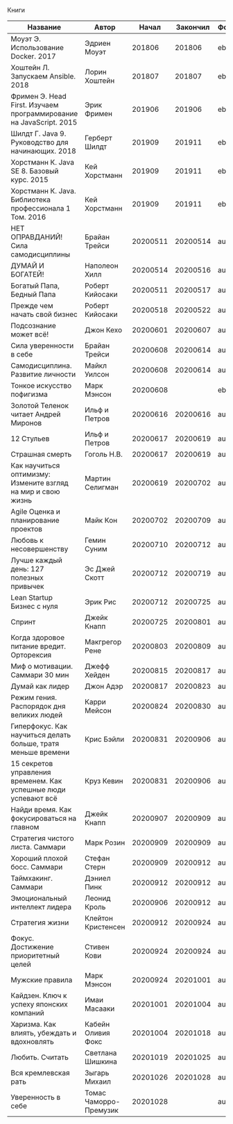 Книги

| Название                                                           | Автор                  | Начал    | Закончил | Формат | Оценка |
| ------------------------------------------------------------------ | ---------------------- | -------- | -------- | ------ | ------ |
| Моуэт Э. Использование Docker. 2017                                | Эдриен Моуэт           | 201806   | 201806   | ebook  | 3      |
| Хоштейн Л. Запускаем Ansible. 2018                                 | Лорин Хоштейн          | 201807   | 201807   | ebook  | 3      |
| Фримен Э. Head First. Изучаем программирование на JavaScript. 2015 | Эрик Фримен            | 201906   | 201906   | ebook  | 4      |
| Шилдт Г. Java 9. Руководство для начинающих. 2018                  | Герберт Шилдт          | 201909   | 201911   | ebook  | 4      |
| Хорстманн К. Java SE 8. Базовый курс. 2015                         | Кей Хорстманн          | 201909   | 201911   | ebook  | 4      |
| Хорстманн К. Java. Библиотека профессионала 1 Том. 2016            | Кей Хорстманн          | 201909   | 201911   | ebook  | 4      |
| НЕТ ОПРАВДАНИЙ! Сила самодисциплины                                | Брайан Трейси          | 20200511 | 20200514 | audio  | 4      |
| ДУМАЙ И БОГАТЕЙ!                                                   | Наполеон Хилл          | 20200514 | 20200516 | audio  | 5      |
| Богатый Папа, Бедный Папа                                          | Роберт Кийосаки        | 20200511 | 20200517 | audio  | 5      |
| Прежде чем начать свой бизнес                                      | Роберт Кийосаки        | 20200518 | 20200522 | audio  | 5      |
| Подсознание может всё!                                             | Джон Кехо              | 20200601 | 20200607 | audio  | 3      |
| Сила уверенности в себе                                            | Брайан Трейси          | 20200608 | 20200614 | audio  | 4      |
| Самодисциплина. Развитие личности                                  | Майкл Уилсон           | 20200608 | 20200614 | audio  | 4      |
| Тонкое искусство пофигизма                                         | Марк Мэнсон            | 20200608 |          | ebook  | 3      |
| Золотой Теленок читает Андрей Миронов                              | Ильф и Петров          | 20200616 | 20200616 | audio  | 5      |
| 12 Стульев                                                         | Ильф и Петров          | 20200617 | 20200619 | audio  | 5      |
| Страшная смерть                                                    | Гоголь Н.В.            | 20200617 | 20200619 | audio  | 2      |
| Как научиться оптимизму: Измените взгляд на мир и свою жизнь       | Мартин Селигман        | 20200619 | 20200702 | audio  | 4      |
| Agile Оценка и планирование проектов                               | Майк Кон               | 20200702 | 20200709 | audio  | 3      |
| Любовь к несовершенству                                            | Гемин Суним            | 20200710 | 20200712 | audio  | 3      |
| Лучше каждый день: 127 полезных привычек                           | Эс Джей Скотт          | 20200712 | 20200719 | audio  | 3      |
| Lean Startup Бизнес с нуля                                         | Эрик Рис               | 20200712 | 20200725 | audio  | 4      |
| Спринт                                                             | Джейк Кнапп            | 20200725 | 20200801 | audio  | 3      |
| Когда здоровое питание вредит. Орторексия                          | Макгрегор Рене         | 20200803 | 20200809 | audio  | 3      |
| Миф о мотивации. Саммари 30 мин                                    | Джефф Хейден           | 20200815 | 20200817 | audio  | 3      |
| Думай как лидер                                                    | Джон Адэр              | 20200817 | 20200823 | audio  | 4      |
| Режим гения. Распорядок дня великих людей                          | Карри Мейсон           | 20200824 | 20200830 | audio  | 3      |
| Гиперфокус. Как научиться делать больше, тратя меньше времени      | Крис Бэйли             | 20200831 | 20200906 | audio  | 4      |
| 15 секретов управления временем. Как успешные люди успевают всё    | Круз Кевин             | 20200831 | 20200906 | audio  | 4      |
| Найди время. Как фокусироваться на главном                         | Джейк Кнапп            | 20200907 | 20200909 | audio  | 4      |
| Стратегия чистого листа. Саммари                                   | Марк Розин             | 20200909 | 20200909 | audio  | 4      |
| Хороший плохой босс. Саммари                                       | Стефан Стерн           | 20200909 | 20200912 | audio  | 3      |
| Таймхакинг. Саммари                                                | Дэниел Пинк            | 20200912 | 20200912 | audio  | 3      |
| Эмоциональный интеллект лидера                                     | Леонид Кроль           | 20200906 | 20200912 | audio  | 3      |
| Стратегия жизни                                                    | Клейтон Кристенсен     | 20200912 | 20200924 | audio  | 4      |
| Фокус. Достижение приоритетный целей                               | Стивен Кови            | 20200924 | 20200924 | audio  | 5      |
| Мужские правила                                                    | Марк Мэнсон            | 20200924 | 20201001 | audio  | 4      |
| Кайдзен. Ключ к успеху японских компаний                           | Имаи Масааки           | 20201001 | 20201004 | audio  | 3      |
| Харизма. Как влиять, убеждать и вдохновлять                        | Кабейн Оливия Фокс     | 20201004 | 20201018 | audio  | 4      |
| Любить. Считать                                                    | Светлана Шишкина       | 20201019 | 20201025 | audio  | 3      |
| Вся кремлевская рать                                               | Зыгарь Михаил          | 20201026 | 20201028 | audio  | 4      |
| Уверенность в себе                                                 | Томас Чаморро-Премузик | 20201028 |          | audio  |        |
